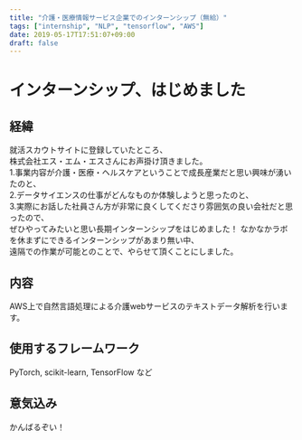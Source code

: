 ```yaml
---
title: "介護・医療情報サービス企業でのインターンシップ（無給）"
tags: ["internship", "NLP", "tensorflow", "AWS"]
date: 2019-05-17T17:51:07+09:00
draft: false
---
```


# インターンシップ、はじめました
## 経緯
就活スカウトサイトに登録していたところ、  
株式会社エス・エム・エスさんにお声掛け頂きました。  
1.事業内容が介護・医療・ヘルスケアということで成長産業だと思い興味が湧いたのと、  
2.データサイエンスの仕事がどんなものか体験しようと思ったのと、   
3.実際にお話した社員さん方が非常に良くしてくださり雰囲気の良い会社だと思ったので、  
ぜひやってみたいと思い長期インターンシップをはじめました！
なかなかラボを休まずにできるインターンシップがあまり無い中、  
遠隔での作業が可能とのことで、やらせて頂くことにしました。   
## 内容
AWS上で自然言語処理による介護webサービスのテキストデータ解析を行います。  
## 使用するフレームワーク
PyTorch, scikit-learn, TensorFlow など
## 意気込み
かんばるぞい！  
